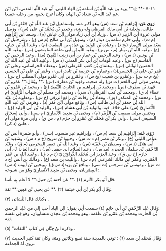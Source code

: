 ٧٠١١ -** ع:** يزيد بن عَبد اللَّهِ بْن أسامة بْن الهاد الليثي، أَبُو عَبد اللَّهِ المدني، ابْن ابْن عم عَبد الله بْن شداد بْن الهاد، وكان أعرج بجمع، من رجليه جميعا.

**رَوَى عَن:** إِبْرَاهِيم بْن سعد (س) وهو أكبر منه، وإسماعيل ابْنَ عَبد اللَّهِ بْنِ جَعْفَرٍ بْن أَبي طالب، وثعلبة بْن أَبي مالك القرظي وله رؤية، وجعفر بْن مُحَمَّد بْن على (س) ، وزميل مولى عروة ابن الزبير (د س) ، وزياد بْن أَبي زياد مولى ابْن عياش (م) ، وسعد ابن إِبْرَاهِيم (م ت) ، وأبي حازم سلمة بن دينار (م) ، وسهيل بْن أَبي صالح (م س ق) ، وشرحبيل بْن سَعْد مولى الأنصار (بخ د) ، وعبادة بْن الوليد بن عبادة بن الصامت (م) ، وعَبد اللَّهِ بْن خباب (ع) ، وعَبد اللَّهِ بْن دينار (م د س ق) ، وعَبد اللَّهِ بْن أَبي سَلَمَة الماجشون (س) ، وعَبد اللَّهِ بْن يونس (د س) ، وعبد الرحمن بْن عمار بن أَبي زينب التَّيْمِيّ (مد) ، وعبد الرحمن بْن القاسم (خ س) ، وعبد الوهاب بْن أَبي بكر المدني (د س) ، وعُبَيد الله بْن عَبد الله بْن الحصين الوائلي (س) ، وعثمان بْن كعب القرظي (س) ، وعطاء الخراساني، وعلي بْن عُمَر بْن علي بْن الحسين(د) ، وعمارة بْن خزيمة بْن ثابت (س) ، وعُمَر بْن علي بْن الحسين (بخ م ت س) ، وعَمْرو بن شعيب (بخ س) ، وعَمْرو بن أَبي عَمْرو مولى المطلب (خ س) ، وعمير مولى أَبِي اللحم (ت س) وله صحبة، وقهيد بْن مطرف (س) ،** ويُقال:** عَمْرو بْن قهيد بْن مطرف (س) ، ومحمد بْن إبراهيم بن الحارث التَّيْمِيّ (ع) ، ومحمد بْن عَمْرو بْن عطاء (د ق) ، ومحمد بْن كعب القرظي (د سي) ، ومحمد ابن مسلم بْن شهاب الزُّهْرِيّ (م س) ، ومحمد بْن المنكدر (س) ، ومعاذ بْن رفاعة بْن رافع الزرقي (خ س) ، ومعاوية بْن عَبْد الله بْن جعفر بْن أَبي طالب (س) ، ونافع مولى ابْن عُمَر (د) ، وهرمي بْن عَبد اللَّهِ الأَنْصارِيّ (س) على خلاف فيه، والوليد بْن أَبي هشام (س) ، والوليد بْن أَبي الوليد (ق) ، ويحنس مولى مصعب بْن الزُّبَيْر (م) ، ويحيى بْن سَعِيد الأَنْصارِيّ (م سي) ، وأبي إسحاق السبيعي (سي) ، وأبي بكر بْن مُحَمَّد بْن عَمْرو بْن حزم (م د س ق) ، وأَبِي مرة مولى أم هانئ (د كن) .

**رَوَى عَنه:** إِبْرَاهِيم بْن سعد (م س) ، وإبراهيم غير منسوب (سي) ، وأبو ضمرة أنس بْن عياض الليثي (خ) ، وبكر بْن مضر (م د ت س) ، وحيوة بْن شريح (خ م د س) ، وسَعِيد بْن أَبي هلال (د س) ، وسفيان بْن عُيَيْنَة (س) ، وعَبد اللَّه بْن جعفر المخرمي (م ق) ، وعَبْد الرَّحْمَنِ بْن سلمان الحجري (مد س) ، وعبد السلام ابن حفص (س) ، وعبد العزيز بْن أَبي حازم (خ س ق) ، وعبد العزيز ابن مُحَمَّد الدَّراوَرْدِيّ (خ م د ق) ، وعُبَيد الله بن عُمَر العُمَري، وعُمَر ابن مالك الشرعبي (م د س) ، والليث بن سعد (ع) ، ومالك بن أنس (خ د ت س) ، وموسى بْن سرجس (ت سي) ، ونافع بْن يزيد(د س ق) ، ويحيى بْن أيوب (د س) : المِصْرِيان، ويحيى بْن سَعِيد الأَنْصارِيّ وهُوَ من شيوخه.

قال أَبُو بكر الأثرم (١) ،** عَن أحمد بْن حنبل:** لا أعلم بِهِ بأسا.

وَقَال أَبُو بكر بْن أَبي خيثمة (٢) ،** عَن يحيى بْن مَعِين:** ثقة.

وكذلك قال النَّسَائي (٣) .

وَقَال عَبْد الرَّحْمَنِ بْن أَبي حَاتِم (٤) سمعت أَبِي يقول: ابْن الهاد أحب إلي من عَبْد الرحمن بْن الحارث ومحمد بْن عَمْرو بْن علقمة، وهو ومحمد بْن عجلان متساويان، وهو فِي نفسه ثقة.

وذكره ابنُ حِبَّان فِي كتاب "الثقات" (٥) .

وَقَال مُحَمَّد بْن سعد (٦) : توفي بالمدينة سنة تسع وثلاثين ومئة، وكان ثقة كثير الحديث (٧) .روى لَهُ الجماعة.